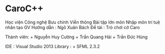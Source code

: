 # CaroC++
Học viện Công nghệ Bưu chính Viễn thông
Bài tập lớn môn Nhập môn trí tuệ nhân tạo
GV Hướng dẫn : Ngô Xuân Bách
Đề tài : Trò chơi cờ Caro


Thành viên:
	+ Nguyễn Huy Cường
	+ Trần Quang Hải
	+ Trần Đức Hùng

IDE : Visual Studio 2013
Library :
	+ SFML 2.3.2